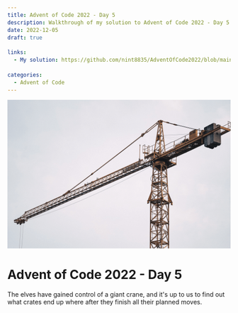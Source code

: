 ```yaml
---
title: Advent of Code 2022 - Day 5
description: Walkthrough of my solution to Advent of Code 2022 - Day 5's problem
date: 2022-12-05
draft: true

links:
  - My solution: https://github.com/nint8835/AdventOfCode2022/blob/main/Day5/Day5.fsx

categories:
  - Advent of Code
---
```


![](./assets/day-5.png)

# Advent of Code 2022 - Day 5

The elves have gained control of a giant crane, and it's up to us to find out what crates end up where after they finish all their planned moves.
